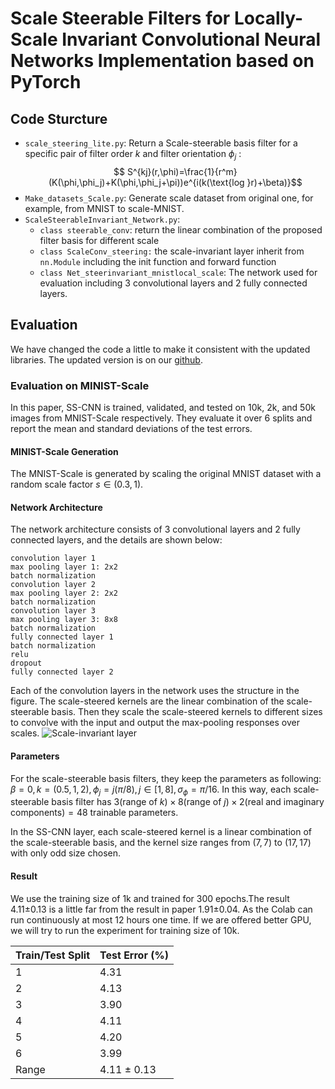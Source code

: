 # Scale Steerable Filters for Locally-Scale Invariant Convolutional Neural Networks Implementation based on PyTorch


## Code Sturcture
- `scale_steering_lite.py`: Return a Scale-steerable basis filter for a specific pair of filter order $k$ and filter orientation $\phi_j$ :
$$ S^{kj}(r,\phi)=\frac{1}{r^m}(K(\phi,\phi_j)+K(\phi,\phi_j+\pi))e^{i(k(\text{log }r)+\beta)}$$
- `Make_datasets_Scale.py`: Generate scale dataset from original one, for example, from MNIST to scale-MNIST.
- `ScaleSteerableInvariant_Network.py`:
    - `class steerable_conv`: return the linear combination of the proposed filter basis for different scale
    - `class ScaleConv_steering:` the scale-invariant layer inherit from `nn.Module` including the init function and forward function
    - `class Net_steerinvariant_mnistlocal_scale`: The network used for evaluation including 3 convolutional layers and 2 fully connected layers.
## Evaluation 
We have changed the code a little to make it consistent with the updated libraries. The updated version is on our [github](https://github.com/wsgdrfz/SIE-CNN/tree/master/2-SS-CNN).


### Evaluation on MINIST-Scale
In this paper, SS-CNN is trained, validated, and tested on 10k, 2k, and 50k images from MNIST-Scale respectively. They evaluate it over 6 splits and report the mean and standard deviations of the test errors.

#### MINIST-Scale Generation
The MNIST-Scale is generated by scaling the original MNIST dataset with a random scale factor $s \in (0.3,1)$. 

#### Network Architecture
The network architecture consists of 3 convolutional layers and 2 fully connected layers, and the details are shown below:
```
convolution layer 1
max pooling layer 1: 2x2
batch normalization
convolution layer 2
max pooling layer 2: 2x2
batch normalization
convolution layer 3
max pooling layer 3: 8x8
batch normalization
fully connected layer 1
batch normalization
relu
dropout
fully connected layer 2
```
Each of the convolution layers in the network uses the structure in the figure. The scale-steered kernels are the linear combination of the scale-steerable basis. Then they scale the scale-steered kernels to different sizes to convolve with the input and output the max-pooling responses over scales.
![Scale-invariant layer](https://tva1.sinaimg.cn/large/006tNbRwgy1g9hu0pzy5rj30zu0hc0wo.jpg)

#### Parameters
For the scale-steerable basis filters, they keep the parameters as following:
$\beta=0, k=(0.5,1,2),\phi_j=j(\pi/8),j\in[1,8],\sigma_\phi=\pi/16$.
In this way, each scale-steerable basis filter has $3(\text{range of }k)\times 8(\text{range of }j)\times 2(\text{real and imaginary components})=48$ trainable parameters.

In the SS-CNN layer, each scale-steered kernel is a linear combination of the scale-steerable basis, and the kernel size ranges from $(7,7)$ to $(17,17)$ with only odd size chosen.

#### Result
We use the training size of 1k and trained for 300 epochs.The result 4.11±0.13 is a little far from the result in paper 1.91±0.04. As the Colab can run continuously at most 12 hours one time. If we are offered better GPU, we will try to run the experiment for training size of 10k.

| Train/Test Split | Test Error (%) |
| ---------------- | -------------- |
| 1                | 4.31               |
| 2                | 4.13               |
| 3                | 3.90               |
| 4                | 4.11               |
| 5                | 4.20               |
| 6                | 3.99               |
| Range            | 4.11 $\pm$ 0.13    |

